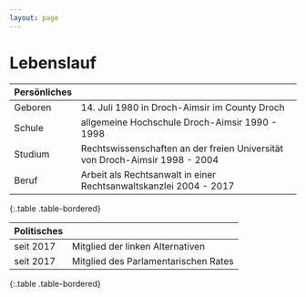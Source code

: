 ```yaml
---
layout: page
---
```

# Lebenslauf

| Persönliches |                                                                             |
|:-------------|:----------------------------------------------------------------------------|
| Geboren      | 14. Juli 1980 in Droch-Aimsir im County Droch                               |
| Schule       | allgemeine Hochschule Droch-Aimsir 1990 - 1998                              |
| Studium      | Rechtswissenschaften an der freien Universität von Droch-Aimsir 1998 - 2004 |
| Beruf        | Arbeit als Rechtsanwalt in einer Rechtsanwaltskanzlei 2004 - 2017           |
{:.table .table-bordered}

| Politisches |                                      |
|:------------|:-------------------------------------|
| seit 2017   | Mitglied der linken Alternativen     |
| seit 2017   | Mitglied des Parlamentarischen Rates |
{:.table .table-bordered}
